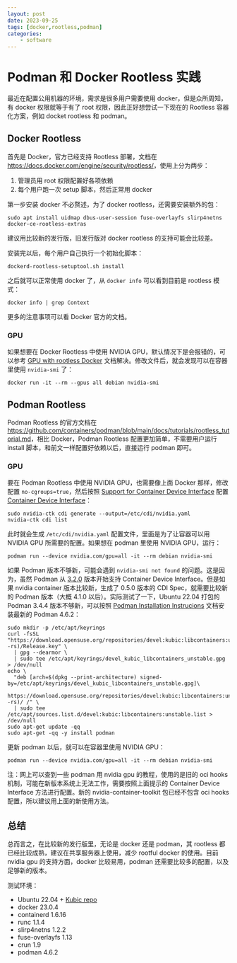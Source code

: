 ```yaml
---
layout: post
date: 2023-09-25
tags: [docker,rootless,podman]
categories:
    - software
---
```


# Podman 和 Docker Rootless 实践

最近在配置公用机器的环境，需求是很多用户需要使用 docker，但是众所周知，有 docker 权限就等于有了 root 权限，因此正好想尝试一下现在的 Rootless 容器化方案，例如 docket rootless 和 podman。

<!-- more -->

## Docker Rootless

首先是 Docker，官方已经支持 Rootless 部署，文档在 <https://docs.docker.com/engine/security/rootless/>，使用上分为两步：

1. 管理员用 root 权限配置好各项依赖
2. 每个用户跑一次 setup 脚本，然后正常用 docker

第一步安装 docker 不必赘述，为了 docker rootless，还需要安装额外的包：

```shell
sudo apt install uidmap dbus-user-session fuse-overlayfs slirp4netns docker-ce-rootless-extras
```

建议用比较新的发行版，旧发行版对 docker rootless 的支持可能会比较差。

安装完以后，每个用户自己执行一个初始化脚本：

```shell
dockerd-rootless-setuptool.sh install
```

之后就可以正常使用 docker 了，从 `docker info` 可以看到目前是 rootless 模式：

```shell
docker info | grep Context
```

更多的注意事项可以看 Docker 官方的文档。

### GPU

如果想要在 Docker Rootless 中使用 NVIDIA GPU，默认情况下是会报错的，可以参考 [GPU with rootless Docker](https://stackoverflow.com/a/61489688/2148614) 文档解决。修改文件后，就会发现可以在容器里使用 `nvidia-smi` 了：

```shell
docker run -it --rm --gpus all debian nvidia-smi
```

## Podman Rootless

Podman Rootless 的官方文档在 <https://github.com/containers/podman/blob/main/docs/tutorials/rootless_tutorial.md>，相比 Docker，Podman Rootless 配置更加简单，不需要用户运行 install 脚本，和前文一样配置好依赖以后，直接运行 podman 即可。

### GPU

要在 Podman Rootless 中使用 NVIDIA GPU，也需要像上面 Docker 那样，修改配置 `no-cgroups=true`，然后按照 [Support for Container Device Interface](https://docs.nvidia.com/datacenter/cloud-native/container-toolkit/latest/cdi-support.html) 配置 [Container Device Interface](https://github.com/cncf-tags/container-device-interface)：

```shell
sudo nvidia-ctk cdi generate --output=/etc/cdi/nvidia.yaml
nvidia-ctk cdi list
```

此时就会生成 `/etc/cdi/nvidia.yaml` 配置文件，里面是为了让容器可以用 NVIDIA GPU 所需要的配置。如果想在 podman 里使用 NVIDIA GPU，运行：

```shell
podman run --device nvidia.com/gpu=all -it --rm debian nvidia-smi
```

如果 Podman 版本不够新，可能会遇到 `nvidia-smi not found` 的问题。这是因为，虽然 Podman 从 [3.2.0](https://github.com/containers/podman/blob/main/RELEASE_NOTES.md#320) 版本开始支持 Container Device Interface。但是如果 nvidia container 版本比较新，生成了 0.5.0 版本的 CDI Spec，就需要比较新的 Podman 版本（大概 4.1.0 以后）。实际测试了一下，Ubuntu 22.04 打包的 Podman 3.4.4 版本不够新，可以按照 [Podman Installation Instrucions](https://podman.io/docs/installation#ubuntu) 文档安装最新的 Podman 4.6.2：

```shell
sudo mkdir -p /etc/apt/keyrings
curl -fsSL "https://download.opensuse.org/repositories/devel:kubic:libcontainers:unstable/xUbuntu_$(lsb_release -rs)/Release.key" \
  | gpg --dearmor \
  | sudo tee /etc/apt/keyrings/devel_kubic_libcontainers_unstable.gpg > /dev/null
echo \
  "deb [arch=$(dpkg --print-architecture) signed-by=/etc/apt/keyrings/devel_kubic_libcontainers_unstable.gpg]\
    https://download.opensuse.org/repositories/devel:kubic:libcontainers:unstable/xUbuntu_$(lsb_release -rs)/ /" \
  | sudo tee /etc/apt/sources.list.d/devel:kubic:libcontainers:unstable.list > /dev/null
sudo apt-get update -qq
sudo apt-get -qq -y install podman
```

更新 podman 以后，就可以在容器里使用 NVIDIA GPU：

```shell
podman run --device nvidia.com/gpu=all -it --rm debian nvidia-smi
```

注：网上可以查到一些 podman 用 nvidia gpu 的教程，使用的是旧的 oci hooks 机制，可能在新版本系统上无法工作，需要按照上面提示的 Container Device Interface 方法进行配置。新的 nvidia-container-toolkit 包已经不包含 oci hooks 配置，所以建议用上面的新使用方法。

## 总结

总而言之，在比较新的发行版里，无论是 docker 还是 podman，其 rootless 都已经比较成熟，建议在共享服务器上使用，减少 rootful docker 的使用。目前 nvidia gpu 的支持方面，docker 比较易用，podman 还需要比较多的配置，以及足够新的版本。

测试环境：

- Ubuntu 22.04 + [Kubic repo](https://build.opensuse.org/package/show/devel:kubic:libcontainers:unstable/podman)
- docker 23.0.4
- containerd 1.6.16
- runc 1.1.4
- slirp4netns 1.2.2
- fuse-overlayfs 1.13
- crun 1.9
- podman 4.6.2